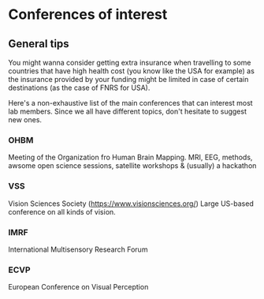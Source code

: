 # Conferences of interest

## General tips
You might wanna consider getting extra insurance when travelling to some countries that have high health cost (you know like the USA for example) as the insurance provided by your funding might be limited in case of certain destinations (as the case of FNRS for USA).


Here's a non-exhaustive list of the main conferences that can interest most lab members. Since we all have different topics, don't hesitate to suggest new ones.

### OHBM
Meeting of the Organization fro Human Brain Mapping. 
MRI, EEG, methods, awsome open science sessions, satellite workshops & (usually) a hackathon

### VSS
Vision Sciences Society (https://www.visionsciences.org/)
Large US-based conference on all kinds of vision. 

### IMRF
International Multisensory Research Forum 

### ECVP
European Conference on Visual Perception